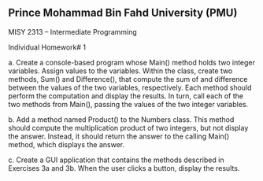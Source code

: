 ## Prince Mohammad Bin Fahd University (PMU)
MISY 2313 – Intermediate Programming

Individual Homework# 1

a.	Create a console-based program whose Main() method holds two integer variables. Assign values to the variables. Within the class, create two methods, Sum() and Difference(), that compute the sum of and difference between the values of the two variables, respectively. Each method should perform the computation and display the results. In turn, call each of the two methods from Main(), passing the values of the two integer variables. 


b.	Add a method named Product() to the Numbers class. This method should compute the multiplication product of two integers, but not display the answer. Instead, it should return the answer to the calling Main() method, which displays the answer.  


c.	Create a GUI application that contains the methods described in Exercises 3a and 3b. When the user clicks a button, display the results. 


